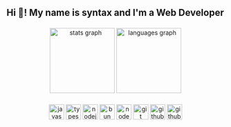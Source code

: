 <h2 align="left">Hi 👋! My name is syntax and I'm a Web Developer</h2>

###

<div align="center">
  <img src="https://github-readme-stats.vercel.app/api?username=syntaxbtw&hide_title=false&hide_rank=false&show_icons=true&include_all_commits=true&count_private=true&disable_animations=false&theme=dark&locale=en&hide_border=false" height="150" alt="stats graph"  />
  <img src="https://github-readme-stats.vercel.app/api/top-langs?username=syntaxbtw&locale=en&hide_title=false&layout=compact&card_width=320&langs_count=5&theme=dark&hide_border=false" height="150" alt="languages graph"  />
</div>

###

<div align="center">
  <img src="https://img.shields.io/static/v1?message=JavaScript&logo=javascript&label=&color=f5DA42&logoColor=000000&labelColor=&style=for-the-badge" height="35" alt="javascript logo"  />
  <img src="https://img.shields.io/static/v1?message=TypeScript&logo=typescript&label=&color=4287F5&logoColor=white&labelColor=&style=for-the-badge" height="35" alt="typescript logo"  />
  <img src="https://img.shields.io/static/v1?message=NodeJS&logo=node.js&label=&color=09AD03&logoColor=white&labelColor=&style=for-the-badge" height="35" alt="nodejs logo"  />
  <img src="https://img.shields.io/static/v1?message=Bun&logo=bun&label=&color=000000&logoColor=FFFFFF&labelColor=&style=for-the-badge" height="35" alt="bun logo"  />
  <img src="https://img.shields.io/static/v1?message=Nodemon&logo=nodemon&label=&color=09AD03&logoColor=white&labelColor=&style=for-the-badge" height="35" alt="nodemon logo"  />
  <img src="https://img.shields.io/static/v1?message=Git&logo=git&label=&color=F55F31&logoColor=white&labelColor=&style=for-the-badge" height="35" alt="git logo"  />
  <img src="https://img.shields.io/static/v1?message=Github&logo=github&label=&color=000000&logoColor=FFFFFF&labelColor=&style=for-the-badge" height="35" alt="github logo"  />
  <img src="https://img.shields.io/static/v1?message=Babel&logo=babel&label=&color=EDDA34&logoColor=000000&labelColor=&style=for-the-badge" height="35" alt="github logo"  />
</div>

###

<br clear="both">
